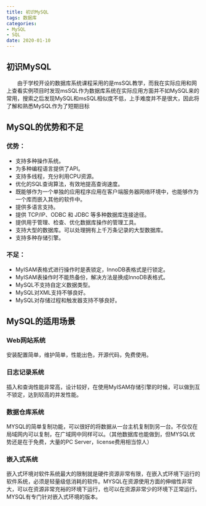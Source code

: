 ```yaml
---
title: 初识MySQL
tags: 数据库
categories: 
- MySQL
- SQL
date: 2020-01-10 
---
```


## 初识MySQL
&emsp;&emsp;由于学校开设的数据库系统课程采用的是msSQL教学，而我在实际应用和网上查看实例项目时发现msSQL作为数据库系统在实际应用方面并不如MySQL来的常用，搜索之后发现MySQL和msSQL相似度不低，上手难度并不是很大，因此将了解和熟悉MySQL作为了短期目标

## MySQL的优势和不足
### 优势：  
- 支持多种操作系统。
- 为多种编程语言提供了API。
- 支持多线程，充分利用CPU资源。
- 优化的SQL查询算法，有效地提高查询速度。
- 既能够作为一个单独的应用程序应用在客户端服务器网络环境中，也能够作为一个库而嵌入其他的软件中。
- 提供多语言支持。
- 提供 TCP/IP、ODBC 和 JDBC 等多种数据库连接途径。
- 提供用于管理、检查、优化数据库操作的管理工具。
- 支持大型的数据库。可以处理拥有上千万条记录的大型数据库。
- 支持多种存储引擎。
### 不足：
- MyISAM表格式进行操作时是表锁定，InnoDB表格式是行锁定。
- MyISAM表操作时不能热备份，解决方法是换成InnoDB表格式。
- MySQL不支持自定义数据类型。
- MySQL对XML支持不够良好。
- MySQL对存储过程和触发器支持不够良好。

## MySQL的适用场景
### Web网站系统
安装配置简单，维护简单，性能出色，开源代码，免费使用。
### 日志记录系统
插入和查询性能非常高，设计较好，在使用MyISAM存储引擎的时候，可以做到互不锁定，达到较高的并发性能。
### 数据仓库系统
MYSQL的简单复制功能，可以很好的将数据从一台主机复制到另一台。不仅仅在局域网内可以复制，在广域网中同样可以。（其他数据库也能做到，但MYSQL优势还是在于免费，大量的PC Server，license费用相当惊人）
### 嵌入式系统
嵌入式环境对软件系统最大的限制就是硬件资源非常有限，在嵌入式环境下运行的软件系统，必须是轻量级低消耗的软件。MYSQL在资源使用方面的伸缩性非常大，可以在资源非常充裕的环境下运行，也可以在资源非常少的环境下正常运行。MYSQL有专门针对嵌入式环境的版本。

